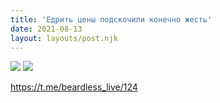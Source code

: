 ```yaml
---
title: 'Едрить цены подскочили конечно жесть'
date: 2021-08-13
layout: layouts/post.njk
---
```


![](https://i.ibb.co/VC4gCdj/file-56.jpg)
![](https://i.ibb.co/5MqdTL4/file-57.jpg)

https://t.me/beardless_live/124